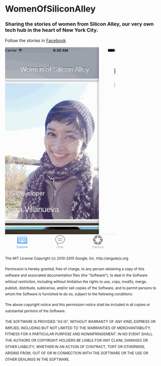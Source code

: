 # WomenOfSiliconAlley

### Sharing the stories of women from Silicon Alley, our very own tech hub in the heart of New York City.

Follow the stories in [Facebook](https://www.facebook.com/womenofsiliconalley/)

![womenofsiliconalleyapp](https://raw.githubusercontent.com/Zovfreullia/WomenOfSiliconAlley/master/WoSA.gif)



<sub>
The MIT License Copyright (c) 2010-2015 Google, Inc. http://angularjs.org </sub>

<sub>Permission is hereby granted, free of charge, to any person obtaining a copy
of this software and associated documentation files (the "Software"), to deal
in the Software without restriction, including without limitation the rights
to use, copy, modify, merge, publish, distribute, sublicense, and/or sell
copies of the Software, and to permit persons to whom the Software is
furnished to do so, subject to the following conditions: </sub>

<sub>The above copyright notice and this permission notice shall be included in
all copies or substantial portions of the Software. </sub>

<sub>THE SOFTWARE IS PROVIDED "AS IS", WITHOUT WARRANTY OF ANY KIND, EXPRESS OR
IMPLIED, INCLUDING BUT NOT LIMITED TO THE WARRANTIES OF MERCHANTABILITY,
FITNESS FOR A PARTICULAR PURPOSE AND NONINFRINGEMENT. IN NO EVENT SHALL THE
AUTHORS OR COPYRIGHT HOLDERS BE LIABLE FOR ANY CLAIM, DAMAGES OR OTHER
LIABILITY, WHETHER IN AN ACTION OF CONTRACT, TORT OR OTHERWISE, ARISING FROM,
OUT OF OR IN CONNECTION WITH THE SOFTWARE OR THE USE OR OTHER DEALINGS IN
THE SOFTWARE.</sub>